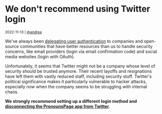 # We don't recommend using Twitter login

<small>2022-11-13 | [@andrea](/@andrea)</small>

We've always been [delegating user authentication](https://avris.it/blog/passwords-are-passé)
to companies and open-source communities that have better resources than us to handle security concerns,
like email providers (login via email confirmation code) and social media websites (login with OAuth).

Unfortunately, it seems that Twitter might not be a company whose level of security should be trusted anymore.
Their recent layoffs and resignations have left them with vastly reduced staff, including security stuff.
Twitter's political significance makes it particularly vulnerable to hacker attacks, especially now
when the company seems to be struggling with internal chaos.

**We strongly recommend setting up a different login method
and [disconnecting the PronounsPage app from Twitter](https://twitter.com/settings/connected_apps)**.

[comment]: <> (https://twitter.com/ihearthestia/status/1590888585825521665)
[comment]: <> (https://twitter.com/iteamon/status/1590736948540284928)
[comment]: <> (https://twitter.com/TCBullfrog/status/1590866499862147073)
[comment]: <> (https://twitter.com/zsoltsandor/status/1590836099798413312)
